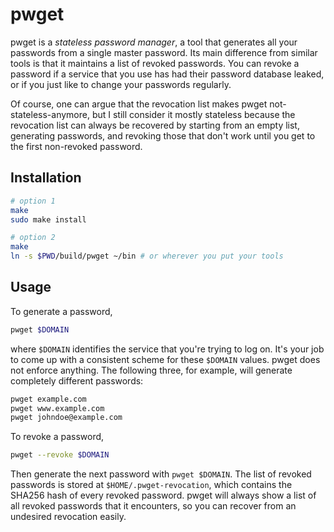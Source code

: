 # pwget

pwget is a *stateless password manager*, a tool that generates all your
passwords from a single master password. Its main difference from similar tools
is that it maintains a list of revoked passwords. You can revoke a password if
a service that you use has had their password database leaked, or if you just
like to change your passwords regularly.

Of course, one can argue that the revocation list makes pwget
not-stateless-anymore, but I still consider it mostly stateless because the
revocation list can always be recovered by starting from an empty list,
generating passwords, and revoking those that don't work until you get to the
first non-revoked password.

## Installation

```bash
# option 1
make
sudo make install

# option 2
make
ln -s $PWD/build/pwget ~/bin # or wherever you put your tools
```

## Usage

To generate a password,

```bash
pwget $DOMAIN
```

where `$DOMAIN` identifies the service that you're trying to log on. It's your
job to come up with a consistent scheme for these `$DOMAIN` values. pwget does
not enforce anything. The following three, for example, will generate
completely different passwords:

```bash
pwget example.com
pwget www.example.com
pwget johndoe@example.com
```

To revoke a password,

```bash
pwget --revoke $DOMAIN
```

Then generate the next password with `pwget $DOMAIN`. The list of revoked
passwords is stored at `$HOME/.pwget-revocation`, which contains the SHA256
hash of every revoked password. pwget will always show a list of all revoked
passwords that it encounters, so you can recover from an undesired revocation
easily.
